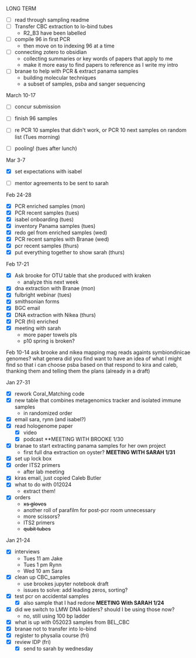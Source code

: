 LONG TERM 
- [ ] read through sampling readme
- [ ] Transfer CBC extraction to lo-bind tubes
	- R2_B3 have been labelled 
- [ ] compile 96 in first PCR 
	-  then move on to indexing 96 at a time
- [ ] connecting zotero to obsidian
	- collecting summaries or key words of papers that apply to me
	- make it more easy to find papers to reference as I write my intro 
- [ ] branae to help with PCR & extract panama samples
	- building molecular techniques
	- a subset of samples, psba and sanger sequencing 

March 10-17
- [ ] concur submission
- [ ] finish 96 samples 
- [ ] re PCR 10 samples that didn't work, or PCR 10 next samples on random list (Tues morning)
- [ ] pooling! (tues after lunch)


Mar 3-7
- [x] set expectations with isabel 
- [ ] mentor agreements to be sent to sarah 


Feb 24-28
- [x] PCR enriched samples (mon)
- [x] PCR recent samples (tues)
- [x] isabel onboarding (tues)
- [x] inventory Panama samples (tues)
- [x] redo gel from enriched samples (wed)
- [x] PCR recent samples with Branae (wed)
- [x] pcr recent samples (thurs)
- [x] put everything together to show sarah (thurs)

Feb 17-21
- [x] Ask brooke for OTU table that she produced with kraken
	- analyze this next week
- [x] dna extraction with Branae (mon)
- [x] fulbright webinar (tues)
- [x] smithsonian forms
- [x] BGC email
- [x] DNA extraction with Nikea (thurs)
- [x] PCR (fri) enriched
- [x] meeting with sarah
	- more paper towels pls
	- p10 spring is broken?

Feb 10-14
ask brooke and nikea mapping mag reads againts symbiondinicae genomes? what genera did you find
	want to have an idea of what I might find so that i can choose psba based on that 
respond to kira and caleb, thanking them and telling them the plans (already in a draft)



Jan 27-31
- [x] rework Coral_Matching code
- [x] new table that combines metagenomics tracker and isolated immune samples
	- in randomized order
- [x] email sara, rynn (and isabel?)
- [x] read hologenome paper 
	- [x] video
	- [x] podcast
**MEETING WITH BROOKE 1/30 
- [x] branae to start extracting panama samples for her own project
	- first full dna extraction on oyster?
**MEETING WITH SARAH 1/31**
- [x]  set up lock box
- [x] order ITS2 primers
	- after lab meeting 
- [x] kiras email, just copied Caleb Butler
- [x] what to do with 012024
	- extract them!
- [x] orders 
	- ~~xs gloves~~
	- another roll of parafilm for post-pcr room unnecessary
	- more scissors?
	- ITS2 primers
	- ~~qubit tubes~~

Jan 21-24
- [x] interviews
	- Tues 11 am Jake
	- Tues 1 pm Rynn
	- Wed 10 am Sara
- [x] clean up CBC_samples 
	- use brookes jupyter notebook draft
	- issues to solve: add leading zeros, sorting?
- [x] test pcr on accidental samples
	- [x] also sample that I had redone
**MEETING With SARAH 1/24**
 - [x] did we switch to LMW DNA ladders? should I be using those now?
	 - no, still using 100 bp ladder
 - [x] what is up with 052023 samples from BEL_CBC
 - [x] branae not to transfer into lo-bind
- [x] register to physalia course (fri)
- [x] review IDP (fri)
	- [x] send to sarah by wednesday